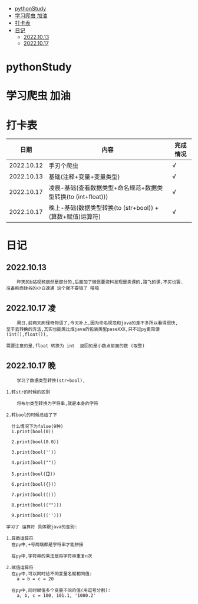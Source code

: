 <!-- TOC -->
* [pythonStudy](#pythonstudy)
* [学习爬虫 加油](#-)
* [打卡表](#)
* [日记](#)
  * [2022.10.13](#20221013)
  * [2022.10.17](#20221017)
<!-- TOC -->

# pythonStudy

# 学习爬虫 加油

# 打卡表

| 日期         | 内容                                        | 完成情况 |
|------------|-------------------------------------------|------|
| 2022.10.12 | 手刃个爬虫                                     | √    |
| 2022.10.13 | 基础(注释+变量+变量类型)                            | √    |
| 2022.10.17 | 凌晨-基础(查看数据类型+命名规范+数据类型转换(to (int+float))) | √    |
| 2022.10.17 | 晚上-基础(数据类型转换(to (str+bool)) + (算数+赋值)运算符) | √    |

# 日记

## 2022.10.13

        昨天的b站视频居然是部分的,后面加了微信要资料发现是卖课的,路飞的课,不买也罢.
    准备刷尚硅谷的小白速通 这个就不要钱了 嘻嘻

## 2022.10.17 凌
        周日,前两天刷怪奇物语了,今天补上,因为命名规范和java的差不多所以看得很快,
    至于去转换的方法,其实也能类比成java的包装类型paseXXX,只不过py更简便(int(),float()),
    
    需要注意的是,float 转换为 int  返回的是小数点前面的数 (取整)
## 2022.10.17 晚
        学习了数据类型转换(str+bool),
    
    1.转str的时候的区别
    
        将布尔类型转换为字符串,就是本身的字符
    
    2.转bool的时候总结了下
    
      什么情况下为false(9种)
      1.print(bool(0))
    
      2.print(bool(0.0))
    
      3.print(bool(''))
    
      4.print(bool(""))
    
      5.print(bool(【】))
    
      6.print(bool({}))
    
      7.print(bool(()))
    
      8.print(bool(("")))
    
      9.print(bool(('')))
    
    学习了 运算符 具体跟java的差别:

    1.算数运算符
      在py中,+号两端都是字符串才能拼接

      在py中,字符串的乘法是将字符串重复n次
  
    2.赋值运算符
      在py中,可以同时给不同变量名赋相同值:
        a = b = c = 20
  
      在py中,同时赋值多个变量不同的值(用逗号分割):
        a, b, c = 100, 101.1, '1000.2'